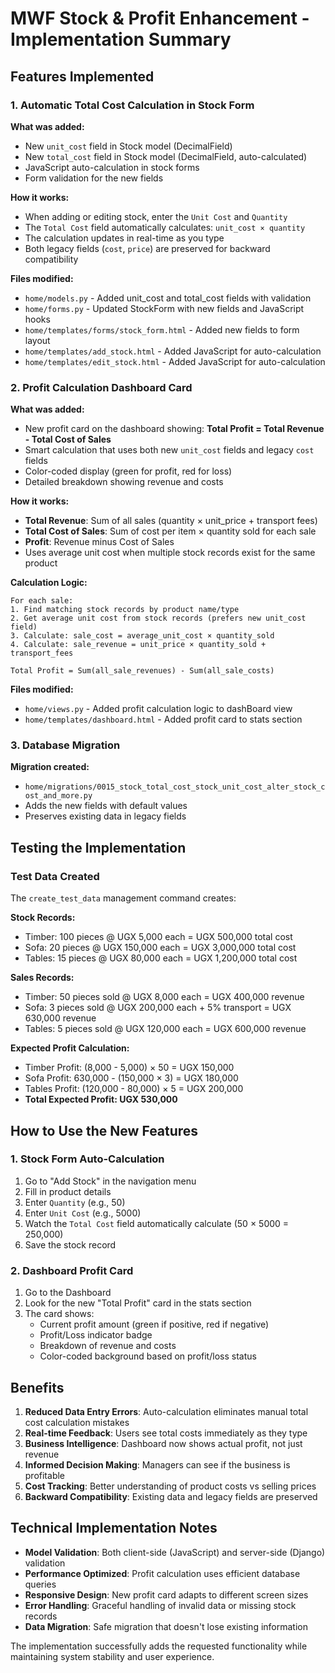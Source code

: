 # MWF Stock & Profit Enhancement - Implementation Summary

## Features Implemented

### 1. Automatic Total Cost Calculation in Stock Form

**What was added:**
- New `unit_cost` field in Stock model (DecimalField)
- New `total_cost` field in Stock model (DecimalField, auto-calculated)
- JavaScript auto-calculation in stock forms
- Form validation for the new fields

**How it works:**
- When adding or editing stock, enter the `Unit Cost` and `Quantity`
- The `Total Cost` field automatically calculates: `unit_cost × quantity`
- The calculation updates in real-time as you type
- Both legacy fields (`cost`, `price`) are preserved for backward compatibility

**Files modified:**
- `home/models.py` - Added unit_cost and total_cost fields with validation
- `home/forms.py` - Updated StockForm with new fields and JavaScript hooks
- `home/templates/forms/stock_form.html` - Added new fields to form layout
- `home/templates/add_stock.html` - Added JavaScript for auto-calculation
- `home/templates/edit_stock.html` - Added JavaScript for auto-calculation

### 2. Profit Calculation Dashboard Card

**What was added:**
- New profit card on the dashboard showing: **Total Profit = Total Revenue - Total Cost of Sales**
- Smart calculation that uses both new `unit_cost` fields and legacy `cost` fields
- Color-coded display (green for profit, red for loss)
- Detailed breakdown showing revenue and costs

**How it works:**
- **Total Revenue**: Sum of all sales (quantity × unit_price + transport fees)
- **Total Cost of Sales**: Sum of cost per item × quantity sold for each sale
- **Profit**: Revenue minus Cost of Sales
- Uses average unit cost when multiple stock records exist for the same product

**Calculation Logic:**
```
For each sale:
1. Find matching stock records by product name/type
2. Get average unit cost from stock records (prefers new unit_cost field)
3. Calculate: sale_cost = average_unit_cost × quantity_sold
4. Calculate: sale_revenue = unit_price × quantity_sold + transport_fees

Total Profit = Sum(all_sale_revenues) - Sum(all_sale_costs)
```

**Files modified:**
- `home/views.py` - Added profit calculation logic to dashBoard view
- `home/templates/dashboard.html` - Added profit card to stats section

### 3. Database Migration

**Migration created:**
- `home/migrations/0015_stock_total_cost_stock_unit_cost_alter_stock_cost_and_more.py`
- Adds the new fields with default values
- Preserves existing data in legacy fields

## Testing the Implementation

### Test Data Created
The `create_test_data` management command creates:

**Stock Records:**
- Timber: 100 pieces @ UGX 5,000 each = UGX 500,000 total cost
- Sofa: 20 pieces @ UGX 150,000 each = UGX 3,000,000 total cost  
- Tables: 15 pieces @ UGX 80,000 each = UGX 1,200,000 total cost

**Sales Records:**
- Timber: 50 pieces sold @ UGX 8,000 each = UGX 400,000 revenue
- Sofa: 3 pieces sold @ UGX 200,000 each + 5% transport = UGX 630,000 revenue
- Tables: 5 pieces sold @ UGX 120,000 each = UGX 600,000 revenue

**Expected Profit Calculation:**
- Timber Profit: (8,000 - 5,000) × 50 = UGX 150,000
- Sofa Profit: 630,000 - (150,000 × 3) = UGX 180,000
- Tables Profit: (120,000 - 80,000) × 5 = UGX 200,000
- **Total Expected Profit: UGX 530,000**

## How to Use the New Features

### 1. Stock Form Auto-Calculation
1. Go to "Add Stock" in the navigation menu
2. Fill in product details
3. Enter `Quantity` (e.g., 50)
4. Enter `Unit Cost` (e.g., 5000)
5. Watch the `Total Cost` field automatically calculate (50 × 5000 = 250,000)
6. Save the stock record

### 2. Dashboard Profit Card
1. Go to the Dashboard
2. Look for the new "Total Profit" card in the stats section
3. The card shows:
   - Current profit amount (green if positive, red if negative)
   - Profit/Loss indicator badge
   - Breakdown of revenue and costs
   - Color-coded background based on profit/loss status

## Benefits

1. **Reduced Data Entry Errors**: Auto-calculation eliminates manual total cost calculation mistakes
2. **Real-time Feedback**: Users see total costs immediately as they type
3. **Business Intelligence**: Dashboard now shows actual profit, not just revenue
4. **Informed Decision Making**: Managers can see if the business is profitable
5. **Cost Tracking**: Better understanding of product costs vs selling prices
6. **Backward Compatibility**: Existing data and legacy fields are preserved

## Technical Implementation Notes

- **Model Validation**: Both client-side (JavaScript) and server-side (Django) validation
- **Performance Optimized**: Profit calculation uses efficient database queries
- **Responsive Design**: New profit card adapts to different screen sizes
- **Error Handling**: Graceful handling of invalid data or missing stock records
- **Data Migration**: Safe migration that doesn't lose existing information

The implementation successfully adds the requested functionality while maintaining system stability and user experience.